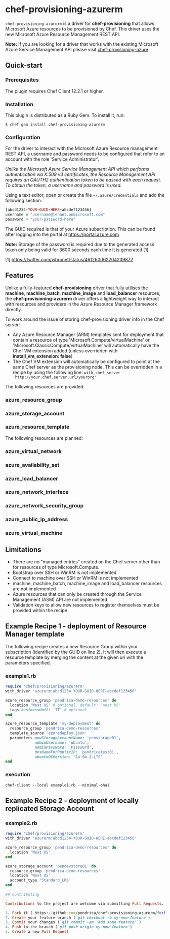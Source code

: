 # chef-provisioning-azurerm

```chef-provisioning-azurerm``` is a driver for **chef-provisioning** that allows Microsoft Azure resources to be provisioned by Chef. This driver uses the new Microsoft Azure Resource Management REST API.

**Note:** If you are looking for a driver that works with the existing Microsoft Azure Service Management API please visit [chef-provisioning-azure](https://github.com/chef/chef-provisioning-azure)

## Quick-start

### Prerequisites

The plugin requires Chef Client 12.2.1 or higher.

### Installation

This plugin is distributed as a Ruby Gem. To install it, run:

```$ chef gem install chef-provisioning-azurerm```
    
### Configuration

For the driver to interact with the Microsoft Azure Resource management REST API, a username and password needs to be configured that refer to an account with the role 'Service Administrator'.

*Unlike the Microsoft Azure Service Management API which performs authentication via X.509 v3 certificates, the Resource Management API requires an OAUTH2 authentication token to be passed with each request.  To obtain the token, a username and password is used.*

Using a text editor, open or create the file ```~/.azure/credentials``` and add the following section:

```ruby
[abcd1234-YOUR-GUID-HERE-abcdef123456]
username = "username@tenant.onmicrosoft.com"
password = "your-password-here"
```

The GUID required is that of your Azure subscription.  This can be found after logging into the portal at https://portal.azure.com 

**Note:** Storage of the password is required due to the generated access token only being valid for 3600 seconds each time it is generated [1].

[1] https://twitter.com/vibronet/status/461260062204239872

## Features

Unlike a fully-featured **chef-provisioning** driver that fully utilises the **machine**, **machine_batch**, **machine_image** and **load_balancer** resources, the **chef-provisioning-azurerm** driver offers a lightweight way to interact with resources and providers in the Azure Resource Manager framework directly.

To work around the issue of storing chef-provisioning driver info in the Chef server:  
- Any Azure Resource Manager (ARM) templates sent for deployment that contain a resource of type 'Microsoft.Compute/virtualMachine' or 'Microsoft.ClassicCompute/virtualMachine' will automatically have the Chef VM extension added (unless overridden with **install_vm_extension: false**)
- The Chef VM extension will automatically be configured to point at the same Chef server as the provisioning node.  This can be overridden in a recipe by using the following line: ```with_chef_server 'http://your.chef.server.url/yourorg'```

The following resources are provided: 

### azure_resource_group
### azure_storage_account
### azure_resource_template

The following resources are planned:

### azure_virtual_network
### azure_availability_set
### azure_load_balancer
### azure_network_interface
### azure_network_security_group
### azure_public_ip_address
### azure_virtual_machine

## Limitations
- There are no "managed entries" created on the Chef server other than for resources of type Microsoft.Compute.
- Bootstrap over SSH or WinRM is not implemented
- Connect to machine over SSH or WinRM is not implemented
- machine, machine_batch, machine_image and load_balancer resources are not implemented
- Azure resources that can only be created through the Service Management (ASM) API are not implemented
- Validation keys to allow new resources to register themselves must be provided within the recipe
 
## Example Recipe 1 - deployment of Resource Manager template
The following recipe creates a new Resource Group within your subscription (identified by the GUID on line 2).  It will then execute a resource template by merging the content at the given uri with the parameters specified.

### example1.rb

```ruby
require 'chef/provisioning/azurerm'
with_driver 'azurerm:abcd1234-YOUR-GUID-HERE-abcdef123456'

azure_resource_group 'pendrica-demo-resources' do
  location 'West US' # optional, default: 'West US'
  tags businessUnit: 'IT' # optional
end

azure_resource_template 'my-deployment' do
  resource_group 'pendrica-demo-resources'
  template_source 'azuredeploy.json'
  parameters newStorageAccountName: 'penstorage01',
             adminUsername: 'ubuntu',
             adminPassword: 'P2ssw0rd',
             dnsNameForPublicIP: 'pendricatest01',
             ubuntuOSVersion: '14.04.2-LTS'
end
```

### execution

```chef-client --local example1.rb --minimal-ohai```

## Example Recipe 2 - deployment of locally replicated Storage Account

### example2.rb

```ruby
require 'chef/provisioning/azurerm'
with_driver 'azurerm:abcd1234-YOUR-GUID-HERE-abcdef123456'

azure_resource_group 'pendrica-demo-resources' do
  location 'West US'
end

azure_storage_account 'pendevstore01' do
  resource_group 'pendrica-demo-resources'
  location 'West US'
  account_type 'Standard_LRS'
end
 
## Contributing

Contributions to the project are welcome via submitting Pull Requests.

1. Fork it ( https://github.com/pendrica/chef-provisioning-azurerm/fork )
2. Create your feature branch (`git checkout -b my-new-feature`)
3. Commit your changes (`git commit -am 'Add some feature'`)
4. Push to the branch (`git push origin my-new-feature`)
5. Create a new Pull Request


